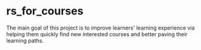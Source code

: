 # rs_for_courses
The main goal of this project is to improve learners' learning experience via helping them quickly find new interested courses and better paving their learning paths.
